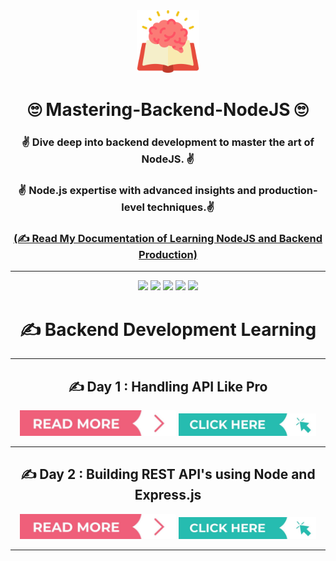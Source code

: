 <div align = "center">

<img width=100 src="./Assets/node.png">

# 🙄 Mastering-Backend-NodeJS  🙄

###  ✌️ Dive deep into backend development to master the art of NodeJS. ✌️

###  ✌️ Node.js expertise with advanced insights and production-level techniques.✌️

### [**(✍️ Read My Documentation of Learning NodeJS and Backend Production)**](https://sumontas-organization.gitbook.io/mastering-backend-with-nodejs/)

<hr>

![](https://img.shields.io/badge/React-20232A?style=for-the-badge&logo=react&logoColor=61DAFd)
![](https://img.shields.io/badge/Node.js-43853D?style=for-the-badge&logo=node.js&logoColor=white)
![](https://img.shields.io/badge/Node.js-43853D?style=for-the-badge&logo=node.js&logoColor=white)
![](https://img.shields.io/badge/JavaScript-F7DF1E?style=for-the-badge&logo=JavaScript&logoColor=white)
![](https://img.shields.io/badge/Express.js-404D59?style=for-the-badge)

# ✍️ Backend Development Learning

<hr>

## ✍️ Day 1 : Handling API Like Pro 

<a href="https://youtu.be/NxAwOjb_NlA"><img src="./Assets/readmore.jpg" width="250"></a>  <a href="https://github.com/Sumonta056/Mastering-Backend-NodeJS/commit/c9296c9852778e8546bfd21f5ee2385d0dd571c7"><img src="./Assets/click.jpg" width="220"></a>

<hr>

## ✍️ Day 2 : Building REST API's using Node and Express.js

<a href="https://youtu.be/NxAwOjb_NlA"><img src="./Assets/readmore.jpg" width="250"></a>  <a href="https://github.com/Sumonta056/Mastering-Backend-NodeJS/commit/c9296c9852778e8546bfd21f5ee2385d0dd571c7"><img src="./Assets/click.jpg" width="220"></a>

<hr>


</div>